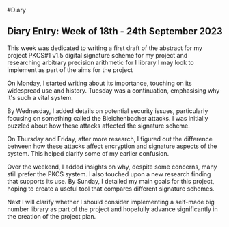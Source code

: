 #Diary
## Diary Entry: Week of 18th - 24th September 2023

This week was dedicated to writing a first draft of the abstract for my project PKCS#1 v1.5 digital signature scheme for my project and researching arbitrary precision arithmetic for I library I may look to implement as part of the aims for the project

On Monday, I started writing about its importance, touching on its widespread use and history. Tuesday was a continuation, emphasising why it's such a vital system.

By Wednesday, I added details on potential security issues, particularly focusing on something called the Bleichenbacher attacks. I was initially puzzled about how these attacks affected the signature scheme.

On Thursday and Friday, after more research, I figured out the difference between how these attacks affect encryption and signature aspects of the system. This helped clarify some of my earlier confusion.

Over the weekend, I added insights on why, despite some concerns, many still prefer the PKCS system. I also touched upon a new research finding that supports its use. By Sunday, I detailed my main goals for this project, hoping to create a useful tool that compares different signature schemes.

Next I will clarify whether I should consider implementing a self-made big number library as part of the project and hopefully advance significantly in the creation of the project plan.

